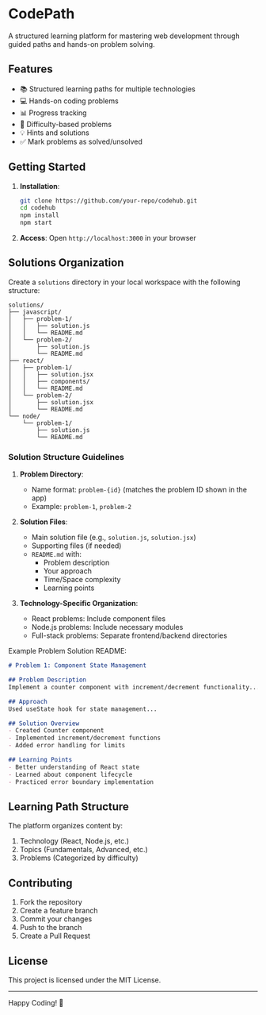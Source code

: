 # CodePath

A structured learning platform for mastering web development through guided paths and hands-on problem solving.

## Features

- 📚 Structured learning paths for multiple technologies
- 💻 Hands-on coding problems
- 📊 Progress tracking
- 🎯 Difficulty-based problems
- 💡 Hints and solutions
- ✅ Mark problems as solved/unsolved

## Getting Started

1. **Installation**:
   ```bash
   git clone https://github.com/your-repo/codehub.git
   cd codehub
   npm install
   npm start
   ```

2. **Access**: Open `http://localhost:3000` in your browser

## Solutions Organization

Create a `solutions` directory in your local workspace with the following structure:

```
solutions/
├── javascript/
│   ├── problem-1/
│   │   ├── solution.js
│   │   └── README.md
│   └── problem-2/
│       ├── solution.js
│       └── README.md
├── react/
│   ├── problem-1/
│   │   ├── solution.jsx
│   │   ├── components/
│   │   └── README.md
│   └── problem-2/
│       ├── solution.jsx
│       └── README.md
└── node/
    └── problem-1/
        ├── solution.js
        └── README.md
```

### Solution Structure Guidelines

1. **Problem Directory**:
   - Name format: `problem-{id}` (matches the problem ID shown in the app)
   - Example: `problem-1`, `problem-2`

2. **Solution Files**:
   - Main solution file (e.g., `solution.js`, `solution.jsx`)
   - Supporting files (if needed)
   - `README.md` with:
     - Problem description
     - Your approach
     - Time/Space complexity
     - Learning points

3. **Technology-Specific Organization**:
   - React problems: Include component files
   - Node.js problems: Include necessary modules
   - Full-stack problems: Separate frontend/backend directories

Example Problem Solution README:
```markdown
# Problem 1: Component State Management

## Problem Description
Implement a counter component with increment/decrement functionality...

## Approach
Used useState hook for state management...

## Solution Overview
- Created Counter component
- Implemented increment/decrement functions
- Added error handling for limits

## Learning Points
- Better understanding of React state
- Learned about component lifecycle
- Practiced error boundary implementation
```

## Learning Path Structure

The platform organizes content by:
1. Technology (React, Node.js, etc.)
2. Topics (Fundamentals, Advanced, etc.)
3. Problems (Categorized by difficulty)

## Contributing

1. Fork the repository
2. Create a feature branch
3. Commit your changes
4. Push to the branch
5. Create a Pull Request

## License

This project is licensed under the MIT License.

---

Happy Coding! 🚀
